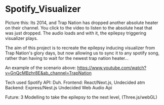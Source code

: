 # Spotify_Visualizer
Picture this: Its 2014, and Trap Nation has dropped another absolute heater on their channel. You click to the video to listen to the absolute heat that was just dropped. The audio loads and with it, the epilepsy triggering visualizer plays.

The aim of this project is to recreate the epilepsy inducing visualizer from Trap Nation's glory days, but now allowing us to sync it to any spotify song, rather than having to wait for the newest trap nation heater...

An example of the scenario above: https://www.youtube.com/watch?v=GnQcMBzhr8E&ab_channel=TrapNation

Tech used
Spotify API: Duh.
Frontend: React/Next.js, Undecided atm
Backend: Express/Nest.js Undecided
Web Audio Api


Future:
3 Modelling to take the epilepsy to the next level, (Three.js/webGL)
